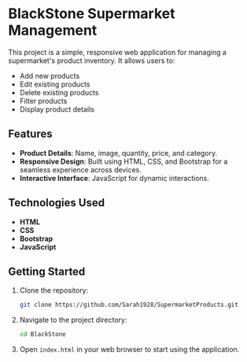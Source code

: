 # BlackStone Supermarket Management

This project is a simple, responsive web application for managing a supermarket's product inventory. It allows users to:

- Add new products
- Edit existing products
- Delete existing products
- Filter products
- Display product details

## Features

- **Product Details**: Name, image, quantity, price, and category.
- **Responsive Design**: Built using HTML, CSS, and Bootstrap for a seamless experience across devices.
- **Interactive Interface**: JavaScript for dynamic interactions.

## Technologies Used

- **HTML**
- **CSS**
- **Bootstrap**
- **JavaScript**

## Getting Started

1. Clone the repository:
    ```bash
    git clone https://github.com/Sarah1928/SupermarketProducts.git
    ```
2. Navigate to the project directory:
    ```bash
    cd BlackStone
    ```
3. Open `index.html` in your web browser to start using the application.
